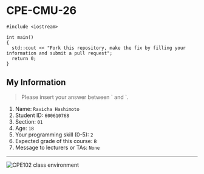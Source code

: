 # CPE-CMU-26
>
```
#include <iostream>

int main()
{
  std::cout << "Fork this repository, make the fix by filling your information and submit a pull request";
  return 0;
}
```

## My Information
> Please insert your answer between \` and \`.

1. Name: `Ravicha Hashimoto`
2. Student ID: `600610768`
3. Section: `01`
4. Age: `18`
5. Your programming skill (0-5): `2`
6. Expected grade of this course: `B`
7. Message to lecturers or TAs: `None`

---
![CPE102 class environment](https://github.com/tmwatchanan/CPE-CMU-26/raw/master/cpe102_class_envi.jpg)
